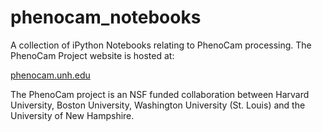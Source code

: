 phenocam_notebooks
==================

A collection of iPython Notebooks relating to PhenoCam processing.
The PhenoCam Project website is hosted at:

[phenocam.unh.edu](http://phenocam.unh.edu)

The PhenoCam project is an NSF funded collaboration between Harvard University, Boston
University, Washington University (St. Louis) and the University
of New Hampshire.  

